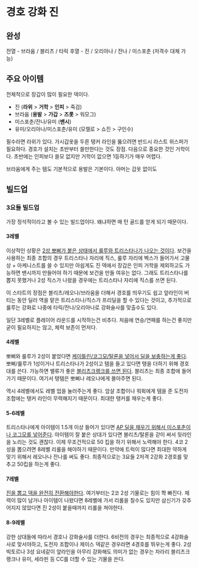 # 경호 강화 진

## 완성
전열 - 브라움 / 블리츠 / 타릭
후열 - 진 / 오리아나 / 잔나 / 미스포춘 (저격수 대체 가능)

## 주요 아이템

전체적으로 장갑이 많이 필요한 덱이다.

- 진 (**라위** > **거학** > **인피** > 죽검)
- 브라움 (**용발** > **가갑** > **즈롯** > 워모그)
- 미스포춘/잔나/유미 (**밴시**)
- 유미/오리아나/미스포춘/유미 (모렐로 > 쇼진 > 구인수)

필수라면 라위가 있다. 가시갑옷을 두른 탱커 라인을 뚫으려면 반드시 라스트 위스퍼가 필요하다. 경호가 설치는 초반부터 쓸만한다는 것도 장점. 다음으로 중요한 것인 거학이다. 초반에는 인피보다 쓸모 없지만 거학이 없으면 1등하기가 매우 어렵다.

브라움에게 주는 템도 기본적으로 용발은 기본이다. 아머는 갑옷 없이도 

## 빌드업

### 3요들 빌드업
가장 정석적이라고 볼 수 있는 빌드업이다. 왜냐하면 매 턴 골드를 얻게 되기 때문이다.

#### 3레벨
이상적인 상황은 [2성 뽀삐가 붙은 상태에서 룰루와 트리스타나가 나오는 것이다](https://lolchess.gg/builder/set6?deck=df2509a5e3ae457db5ef67dadef5ea0b). 보건을 사용하는 최종 조합의 경우 트리스타나 자리에 직스, 룰루 자리에 벡스가 들어가서 고물상 + 아케니스트를 쓸 수 있지만 아쉽게도 진 덱에서 장갑은 인피 거학을 제외하고도 가능하면 밴시까지 만들어야 하기 때문에 보건을 만들 여유는 없다. 그래도 트리스타나를 뽑지 못했거나 2성 직스가 나왔을 경우에는 트리스타나 자리에 직스를 쓰면 된다.

이 스타트의 장점은 블리츠/레오나/브라움을 더해서 경호를 띄우기도 쉽고 앞라인이 버티는 동안 딜러 역을 맡은 트리스타나/직스가 프리딜을 할 수 있다는 것이고, 추가적으로 룰루는 강화로 나중에 타릭/잔나/오리아나로 강화술사를 맞출수도 있다.

일단 3레벨로 플레이어 라운드를 시작하는건 비추다. 처음에 연승/연패를 하는건 좋지만 굳이 필요하지는 않고, 체력 보존이 먼저다.

#### 4레벨
뽀삐와 룰루가 2성이 붙었다면 [케이틀린/코그모/탈론을 넣어서 딜을 보충하는게 좋다](https://lolchess.gg/builder/set6?deck=39aff5035fd84d7c861ddb6f5359987a). 뽀삐/룰루가 1성이거나 트리스타나가 2성이고 템을 들고 있다면 탱을 더하기 위해 경호대를 쓴다. 가능하면 밸류가 좋은 [블리츠크랭크를 쓰면 된다](https://lolchess.gg/builder/set6?deck=85a5a0798b6d4beabcc5c006508dfa83). 블리츠는 최종 조합에 들어가기 때문이다. 여기서 탱템은 뽀삐나 레오나에게 몰아주면 된다.

역시 4레벨에서도 레벨 업을 눌러주는게 좋다. 암살 조합이나 워윅에게 템을 준 도전자 조합에는 탱커 라인이 무력해지기 때문이다. 최대한 탱커를 채우는게 좋다.

#### 5-6레벨
트리스타나에게 아이템이 1.5개 이상 들어가 있다면 [AP 딜을 채우기 위해서 미스포춘이나 코그모를 넣어준다](https://lolchess.gg/builder/set6?deck=57ea5a12ee454645b3ee9c28f058cb2d). 아이템이 잘 붙은 상대가 있다면 블리츠/탈론을 갇이 써서 뒷라인을 노리는 것도 괜찮다. 이제 무조건적으로 50 킵을 하기 위해서 노력해야 한다. 4코 2성을 뽑으려면 8레벨 리롤을 해야하기 때문이다. 만약에 트럭이 많다면 최대한 약하게 맞기 위해서 레오나나 잔나를 써도 좋다. 최종적으로는 3요들 2저격 2강화 2경호를 맞추고 50킵을 하는게 좋다.

#### 7레벨
[진을 뽑고 덱을 완전히 전환해야한다](https://lolchess.gg/builder/set6?deck=749d62e936fb491aa8eef3df5c5a67ee). 여기부터는 2코 2성 기물로는 힘이 쫙 빠진다. 체력이 많이 남거나 아이템이 나왔다면 8레벨에 가서 리롤을 칠수도 있지만 삼신기가 갖추어지지 않았다면 진 2성이 붙을때까지 리롤을 쳐야한다.

#### 8-9레벨
강한 상대들에 따라서 경호나 강화술사를 더한다. 6비전의 경우는 최종적으로 4강화술사로 맞서야하고, 도전자 조합이나 제이스 덱같은 경우라면 4경호를 뛰우는게 좋다. 2성 빅토르나 3성 요네같이 앞라인을 아무리 강화해도 의미가 없는 경우는 차라리 블리츠크랭크나 유미, 세라핀 등 CC를 더할 수 있는 기물을 쓴다.
